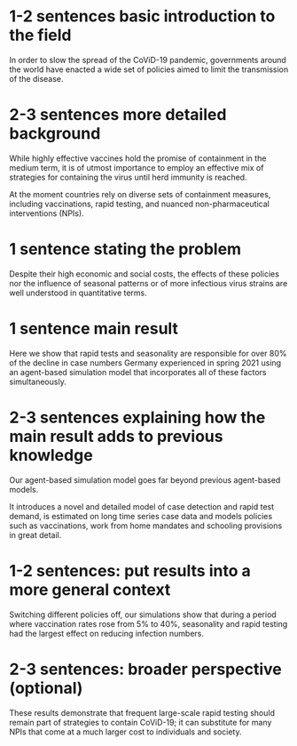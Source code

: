 
# 1-2 sentences basic introduction to the field 
In order to slow the spread of the CoViD-19 pandemic, governments around the
world have enacted a wide set of policies aimed to limit the transmission of the
disease.

# 2-3 sentences more detailed background
While highly effective vaccines hold the promise of containment in the medium
term, it is of utmost importance to employ an effective mix of strategies for
containing the virus until herd immunity is reached. 

At the moment countries rely on diverse sets of containment measures, including
vaccinations, rapid testing, and nuanced non-pharmaceutical interventions
(NPIs). 

# 1 sentence stating the problem 
Despite their high economic and social costs, the effects of these policies nor
the influence of seasonal patterns or of more infectious virus strains are well
understood in quantitative terms.

# 1 sentence main result 
Here we show that rapid tests and seasonality are responsible for over 80% of
the decline in case numbers Germany experienced in spring 2021 using an
agent-based simulation model that incorporates all of these factors
simultaneously.

# 2-3 sentences explaining how the main result adds to previous knowledge
Our agent-based simulation model goes far beyond previous agent-based models. 

It introduces a novel and detailed model of case detection and rapid test
demand, is estimated on long time series case data and models policies such as
vaccinations, work from home mandates and schooling provisions in great detail.

# 1-2 sentences: put results into a more general context 
Switching different policies off, our simulations show that during a period
where vaccination rates rose from 5% to 40%, seasonality and rapid testing had
the largest effect on reducing infection numbers. 

# 2-3 sentences: broader perspective (optional)
These results demonstrate that frequent large-scale rapid testing should remain
part of strategies to contain CoViD-19; it can substitute for many NPIs that
come at a much larger cost to individuals and society.